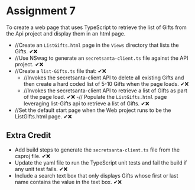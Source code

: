 # Assignment **7**

To create a web page that uses TypeScript to retrieve the list of Gifts from the Api project and display them in an html page.

- //Create an `ListGifts.html` page in the `Views` directory that lists the Gifts. ✔❌
- //Use NSwag to generate an `secretsanta-client.ts` file against the API project. ✔❌
- //Create a `list-Gifts.ts` file that: ✔❌
  - //Invokes the secretsanta-client API to delete all existing Gifts and then create a hard coded list of 5-10 Gifts when the page loads. ✔❌
  - //Invokes the secretsanta-client API to retrieve a list of Gifts as part of the page load. ✔❌
-// Populate the `ListGifts.html` page leveraging list-Gifts api to retrieve a list of Gifts. ✔❌
- //Set the default start page when the Web project runs to be the ListGifts.html page. ✔❌

## Extra Credit

- Add build steps to generate the `secretsanta-client.ts` file from the csproj file. ✔❌
- Update the yaml file to run the TypeScript unit tests and fail the build if any unit test fails. ✔❌
- Include a search text box that only displays Gifts whose first or last name contains the value in the text box. ✔❌
